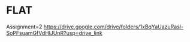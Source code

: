 # FLAT
Assignment=2
https://drive.google.com/drive/folders/1xBqYaUazuRasl-SoPFsuamGfVdHlJUnR?usp=drive_link
